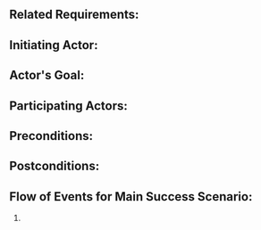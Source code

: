 ## Related Requirements:

## Initiating Actor:

## Actor's Goal:

## Participating Actors:

## Preconditions:

## Postconditions:

## Flow of Events for Main Success Scenario:

1. 
